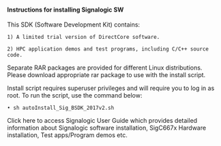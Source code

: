 #### Instructions for installing Signalogic SW
This SDK (Software Development Kit) contains:
  
    1) A limited trial version of DirectCore software.

    2) HPC application demos and test programs, including C/C++ source code.
 
Separate RAR packages are provided for different Linux distributions. Please download appropriate rar package to use with the install script.

Install script requires superuser privileges and will require you to log in as root. To run the script, use the command below: 

    • sh autoInstall_Sig_BSDK_2017v2.sh
    
Click here to access Signalogic User Guide which provides detailed information about Signalogic software installation, SigC667x Hardware installation, Test apps/Program demos etc.
